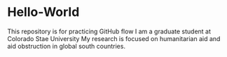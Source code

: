 # Hello-World
This repository is for practicing GitHub flow
I am a graduate student at Colorado Stae University
My research is focused on humanitarian aid and aid obstruction in global south countries.
